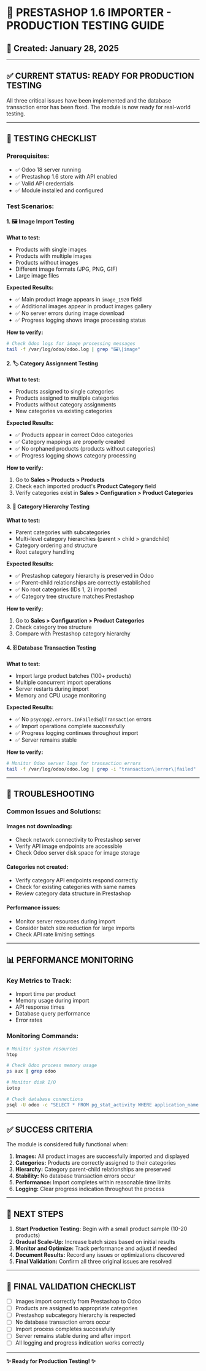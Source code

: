 # 🚀 PRESTASHOP 1.6 IMPORTER - PRODUCTION TESTING GUIDE

## 📅 Created: January 28, 2025

---

## ✅ **CURRENT STATUS: READY FOR PRODUCTION TESTING**

All three critical issues have been implemented and the database transaction error has been fixed. The module is now ready for real-world testing.

---

## 🧪 **TESTING CHECKLIST**

### **Prerequisites:**
- ✅ Odoo 18 server running
- ✅ Prestashop 1.6 store with API enabled
- ✅ Valid API credentials
- ✅ Module installed and configured

### **Test Scenarios:**

#### **1. 🖼️ Image Import Testing**
**What to test:**
- Products with single images
- Products with multiple images  
- Products without images
- Different image formats (JPG, PNG, GIF)
- Large image files

**Expected Results:**
- ✅ Main product image appears in `image_1920` field
- ✅ Additional images appear in product images gallery
- ✅ No server errors during image download
- ✅ Progress logging shows image processing status

**How to verify:**
```bash
# Check Odoo logs for image processing messages
tail -f /var/log/odoo/odoo.log | grep "🖼️\|image"
```

#### **2. 🏷️ Category Assignment Testing**
**What to test:**
- Products assigned to single categories
- Products assigned to multiple categories
- Products without category assignments
- New categories vs existing categories

**Expected Results:**
- ✅ Products appear in correct Odoo categories
- ✅ Category mappings are properly created
- ✅ No orphaned products (products without categories)
- ✅ Progress logging shows category processing

**How to verify:**
1. Go to **Sales > Products > Products**
2. Check each imported product's **Product Category** field
3. Verify categories exist in **Sales > Configuration > Product Categories**

#### **3. 📁 Category Hierarchy Testing**
**What to test:**
- Parent categories with subcategories
- Multi-level category hierarchies (parent > child > grandchild)
- Category ordering and structure
- Root category handling

**Expected Results:**
- ✅ Prestashop category hierarchy is preserved in Odoo
- ✅ Parent-child relationships are correctly established
- ✅ No root categories (IDs 1, 2) imported
- ✅ Category tree structure matches Prestashop

**How to verify:**
1. Go to **Sales > Configuration > Product Categories**
2. Check category tree structure
3. Compare with Prestashop category hierarchy

#### **4. 🗄️ Database Transaction Testing**
**What to test:**
- Import large product batches (100+ products)
- Multiple concurrent import operations
- Server restarts during import
- Memory and CPU usage monitoring

**Expected Results:**
- ✅ No `psycopg2.errors.InFailedSqlTransaction` errors
- ✅ Import operations complete successfully
- ✅ Progress logging continues throughout import
- ✅ Server remains stable

**How to verify:**
```bash
# Monitor Odoo server logs for transaction errors
tail -f /var/log/odoo/odoo.log | grep -i "transaction\|error\|failed"
```

---

## 🚨 **TROUBLESHOOTING**

### **Common Issues and Solutions:**

#### **Images not downloading:**
- Check network connectivity to Prestashop server
- Verify API image endpoints are accessible
- Check Odoo server disk space for image storage

#### **Categories not created:**
- Verify category API endpoints respond correctly
- Check for existing categories with same names
- Review category data structure in Prestashop

#### **Performance issues:**
- Monitor server resources during import
- Consider batch size reduction for large imports
- Check API rate limiting settings

---

## 📊 **PERFORMANCE MONITORING**

### **Key Metrics to Track:**
- Import time per product
- Memory usage during import
- API response times
- Database query performance
- Error rates

### **Monitoring Commands:**
```bash
# Monitor system resources
htop

# Check Odoo process memory usage
ps aux | grep odoo

# Monitor disk I/O
iotop

# Check database connections
psql -U odoo -c "SELECT * FROM pg_stat_activity WHERE application_name LIKE '%odoo%';"
```

---

## ✅ **SUCCESS CRITERIA**

The module is considered fully functional when:

1. **Images:** All product images are successfully imported and displayed
2. **Categories:** Products are correctly assigned to their categories
3. **Hierarchy:** Category parent-child relationships are preserved
4. **Stability:** No database transaction errors occur
5. **Performance:** Import completes within reasonable time limits
6. **Logging:** Clear progress indication throughout the process

---

## 📝 **NEXT STEPS**

1. **Start Production Testing:** Begin with a small product sample (10-20 products)
2. **Gradual Scale-Up:** Increase batch sizes based on initial results
3. **Monitor and Optimize:** Track performance and adjust if needed
4. **Document Results:** Record any issues or optimizations discovered
5. **Final Validation:** Confirm all three original issues are resolved

---

## 🎯 **FINAL VALIDATION CHECKLIST**

- [ ] Images import correctly from Prestashop to Odoo
- [ ] Products are assigned to appropriate categories
- [ ] Prestashop subcategory hierarchy is respected
- [ ] No database transaction errors occur
- [ ] Import process completes successfully
- [ ] Server remains stable during and after import
- [ ] All logging and progress indication works correctly

---

**✨ Ready for Production Testing! ✨**
